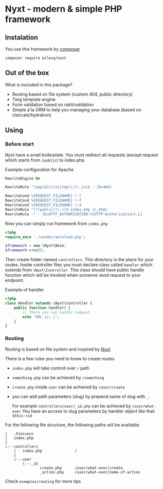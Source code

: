 # Nyxt - modern & simple PHP framework


## Instalation

You use this framework by [composer](https://getcomposer.org/)

`composer require milesq/nyxt`


## Out of the box

What is included in this package?
- Routing based on file system (custom 404, public directory)
- Twig template engine
- Form validation based on rakit/validation
- Simple a'la ORM to help you managing your database (based on clancats/hydrahon)


## Using

### Before start

Nyxt have a small boilerplate. You must redirect all requests (except request which starts from `/public`) to index.php

Example configuration for Apache
```apache
RewriteEngine On

RewriteRule ^(app|dict|ns|tmp)\/|\.ini$ - [R=404]

RewriteCond %{REQUEST_FILENAME} !-l
RewriteCond %{REQUEST_FILENAME} !-f
RewriteCond %{REQUEST_FILENAME} !-d
RewriteRule ^(?!public/)(.+)$ index.php [L,QSA]
RewriteRule .* - [E=HTTP_AUTHORIZATION:%{HTTP:Authorization},L]
```

Now you can simply run framework from `index.php`

```php
<?php
require_once './vendor/autoload.php';

$framework = new \Nyxt\Base;
$framework->run();
```

Then create folder named `controllers`.
This directory is the place for your routes.
Inside controller files you must declare class
called `Handler` which extends from `\Nyxt\Controller`.
This class should have public handle function which will
be invoked when someone send request to your endpoint.

Example of handler
```php
<?php
class Handler extends \Nyxt\Controller {
    public function handle() {
        // There you can handle request
        echo 'URL is: /';
    }
}
```


### Routing

Routing is based on file system and inspired by [Nuxt](https://nuxtjs.org/)

There is a few rules you need to know to create routes
- `index.php` will take controll over `/` path
- `something.php` can be achieved by `/something`
- `create.php` inside `user` can be achieved by `/user/create`
- you can add path parameters (slug) by prepend name of slug with `_`.

    For example `controllers/user/_id.php` can be achieved by `/user/what-ever`
    You have an access to slug parameters by handler object like that: `$this->id`

For the following file structure, the following paths will be available:
```
|   .htaccess
|   index.php
|
\---controllers
    |   index.php               /
    |
    \---user
        \---_id
                create.php      /user/what-ever/create
                _action.php     /user/what-ever/name-of-action
```

Check `examples/routing` for more tips
